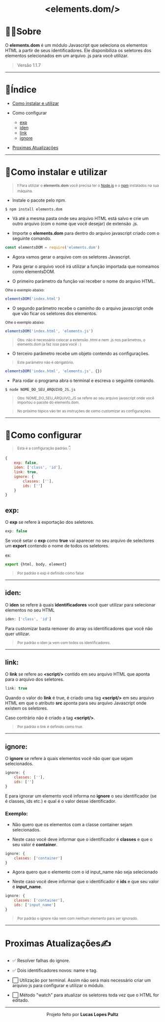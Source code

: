  
<h1 align="center">&ltelements.dom/&gt</h1>

# 🙋‍♂️Sobre

O **elements.dom** é um módulo Javascript que seleciona os elementos HTML a partir de seus identificadores. Ele disponibiliza os seletores dos elementos selecionados em um arquivo .js para você utilizar.

> Versão 1.1.7

---
# 📒Índice

- [Como instalar e utilizar](#Como-instalar-e-utilizar)
- Como configurar
    - [exp](#exp)
    - [iden](#iden)
    - [link](#link)
    - [ignore](#ignore)

- [Proximas Atualizações](#Proximas-Atualizações)
---

# 🤜Como instalar e utilizar

> <small>❗ Para utilizar o **elements.dom** você precisa ter o [Node.js](https://nodejs.org/en/) e o [npm](https://www.npmjs.com/get-npm) instalados na sua máquina.</small>

- Instale o pacote pelo npm.

````console
$ npm install elements.dom
````

- Vá até a mesma pasta onde seu arquivo HTML está salvo e crie um outro arquivo (com o nome que você desejar) de extensão .js.

- Importe o **elements.dom** para dentro do arquivo javascript criado com o seguinte comando.

````js
const elementsDOM = require('elements.dom')
````

- Agora vamos gerar o arquivo com os seletores Javascript.

- Para gerar o arquivo você irá utilizar a função importada que nomeamos como elementsDOM.

- O primeiro parâmetro da função vai receber o nome do arquivo HTML.

<small>Olhe o exemplo abaixo:</small>

````js
elementsDOM('index.html')
````

- O segundo parâmetro recebe o caminho do o arquivo javascript onde que vão ficar os seletores dos elementos.

<small>Olhe o exemplo abaixo:</small>

````js
elementsDOM('index.html', 'elements.js')
````

> <small>Obs: não é necessário colocar a extensão .html e nem .js nos parâmetros, o elements.dom ja faz isso para você : )</small>

- O terceiro parâmetro recebe um objeto contendo as configurações.

> <small>Este parâmetro não é obrigatório. </small>

````js
elementsDOM('index.html', 'elements.js', {})
````

- Para rodar o programa abra o terminal e escreva o seguinte comando.

````console
$ node NOME_DO_SEU_ARQUIVO_JS.js
````
> <small>Obs: NOME_DO_SEU_ARQUIVO_JS se refere ao seu arquivo javascript onde você importou o pacote do elements.dom.</small>

> <small>No próximo tópico vão ter as instruções de como customizar as configurações.</small>

---

# 🤜Como configurar

> <small>Esta é a configuração padrão.👇</small>

````js
{
    exp: false,
    iden: ['class', 'id'],
    link: true,
    ignore: {
        classes: [''],
        ids: ['']
    }
}
````

## **exp:**

O **exp** se refere à exportação dos seletores.

````js
exp: false
````

Se você setar o **exp** como **true** vai aparecer no seu arquivo de selectores um **export** contendo o nome de todos os seletores.<br>

ex:

````js
export {html, body, element}
````

> <small>Por padrão o exp é definido como false</small>

---

## **iden:**

O **iden** se refere à quais **identificadores** você quer utilizar para selecionar elementos no seu HTML

````js
iden: ['class', 'id']
````

Para customizar basta remover do array os identificadores que você não quer utilizar.

> <small>Por padrão o iden ja vem com todos os identificadores.</small>

---

## **link:**

O **link** se refere ao **&#60;script/&#62;** contido em seu arquivo HTML que aponta para o arquivo dos seletores.

````js
link: true
````

Quando o valor do **link** é true, é criado uma tag **&#60;script/&#62;** em seu arquivo HTML em que o atributo **src** aponta para seu arquivo Javascript onde existem os seletores.<br>

Caso contrário não é criado a tag **&#60;script/&#62;**.

> <small>Por padrão o link é definido como true.</small>

---

## **ignore:**

O **ignore** se refere à quais elementos você não quer que sejam selecionados.

````js
ignore: {
    classes: [''],
    ids: ['']
}
````

E para ignorar um elemento você informa no **ignore** o seu identificador (se é classes, ids etc.) e qual é o valor desse identificador.

### Exemplo:

- Não quero que os elementos com a classe container sejam selecionados.

- Neste caso você deve informar que o identificador é **classes** e que o seu valor é **container**.

````js
ignore: {
    classes: ['container']
}
````

- Agora quero que o elemento com o id input_name não seja selecionado

- Neste caso você deve informar que o identificador é **ids** e que seu valor é **input_name**.

````js
ignore: {
    classes: ['container'],
    ids: ['input_name']
}
````
> <small>Por padrão o ignore não vem com nenhum elemento para ser ignorado.</small>

---

# Proximas Atualizações✍

 - ✅ Resolver falhas do ignore.

 - ✅ Dois identificadores novos: name e tag.

 - ⬜ Utilização por terminal. Assim não será mais necessário criar um arquivo js para configurar e utilizar o módulo.

 - ⬜ Método "watch" para atualizar os seletores toda vez que o HTML for editado.

---

<p align="center">Projeto feito por <strong>Lucas Lopes Pultz</strong></p>
